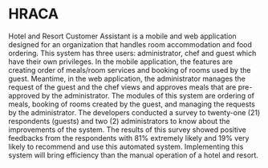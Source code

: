 # HRACA
Hotel and Resort Customer Assistant is a mobile and web application designed for an organization that handles room accommodation and food ordering. This system has three users: administrator, chef and guest which have their own privileges. In the mobile application, the features are creating order of meals/room services and booking of rooms used by the guest. Meantime, in the web application, the administrator manages the request of the guest and the chef views and approves meals that are pre-approved by the administrator. The modules of this system are ordering of meals, booking of rooms created by the guest, and managing the requests by the administrator. The developers conducted a survey to twenty-one (21) respondents (guests) and two (2) administrators to know about the improvements of the system. The results of this survey showed positive feedbacks from the respondents with 81% extremely likely and 19% very likely to recommend and use this automated system. Implementing this system will bring efficiency than the manual operation of a hotel and resort.
